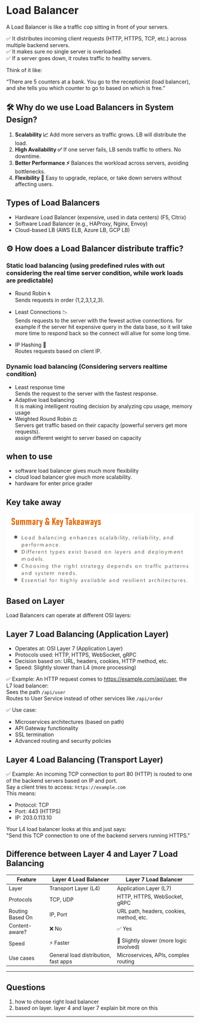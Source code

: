 # Load Balancer
A Load Balancer is like a traffic cop sitting in front of your servers. <br>

✅ It distributes incoming client requests (HTTP, HTTPS, TCP, etc.) across multiple backend servers.<br>
✅ It makes sure no single server is overloaded.<br>
✅ If a server goes down, it routes traffic to healthy servers.<br>

Think of it like:<br>

“There are 5 counters at a bank. You go to the receptionist (load balancer), and she tells you which counter to go to based on which is free.”
<br>

## 🛠️ Why do we use Load Balancers in System Design?
1. **Scalability 📈**
Add more servers as traffic grows. LB will distribute the load.
2. **High Availability ✅**
If one server fails, LB sends traffic to others. No downtime.
3. **Better Performance ⚡**
Balances the workload across servers, avoiding bottlenecks.
4. **Flexibility 🔄**
Easy to upgrade, replace, or take down servers without affecting users.

## Types of Load Balancers
* Hardware Load Balancer (expensive, used in data centers) (F5, Citrix)
* Software Load Balancer (e.g., HAProxy, Nginx, Envoy)
* Cloud-based LB (AWS ELB, Azure LB, GCP LB)

## ⚙️ How does a Load Balancer distribute traffic?
  ### Static load balancing (using predefined rules with out considering the real time server condition, while work loads are predictable)
  * Round Robin 🌀 <br>
  Sends requests in order (1,2,3,1,2,3).

  * Least Connections 📉 <br>
  Sends requests to the server with the fewest active connections. for example if the server hit expensive query in the data base, so it will take more time to respond back so the connect will alive for some long time. 

  * IP Hashing 🧮<br>
  Routes requests based on client IP.

  ### Dynamic load balancing (Considering servers realtime condition)
  * Least response time <br>
    Sends the request to the server with the fastest response.
  * Adaptive load balancing <br>
    It is making intelligent routing decision by analyzing cpu usage, memory usage 
  * Weighted Round Robin ⚖️<br>
  Servers get traffic based on their capacity (powerful servers get more requests). <br>
  assign different weight to server based on capacity


## when to use
* software load balancer gives much more flexibility
* cloud load balancer give much more scalability.
* hardware for enter price grader

## Key take away
![alt text](../images/image-6.png)


## Based on Layer
Load Balancers can operate at different OSI layers:
## Layer 7 Load Balancing (Application Layer)
* Operates at: OSI Layer 7 (Application Layer)
* Protocols used: HTTP, HTTPS, WebSocket, gRPC
* Decision based on: URL, headers, cookies, HTTP method, etc.
* Speed: Slightly slower than L4 (more processing)

✅ Example:
An HTTP request comes to https://example.com/api/user, the L7 load balancer: <br>
Sees the path `/api/user` <br>
Routes to User Service instead of other services like `/api/order` <br>

✅ Use case:
* Microservices architectures (based on path)
* API Gateway functionality
* SSL termination
* Advanced routing and security policies

## Layer 4 Load Balancing (Transport Layer)

✅ Example:
An incoming TCP connection to port 80 (HTTP) is routed to one of the backend servers based on IP and port.
<br>
Say a client tries to access:
`https://example.com` <br>
This means: <br>
  * Protocol: TCP
  * Port: 443 (HTTPS)
  * IP: 203.0.113.10

Your L4 load balancer looks at this and just says: <br>
"Send this TCP connection to one of the backend servers running HTTPS."




## Difference between Layer 4 and Layer 7 Load Balancing

| Feature          | Layer 4 Load Balancer                | Layer 7 Load Balancer                    |
| ---------------- | ------------------------------------ | ---------------------------------------- |
| Layer            | Transport Layer (L4)                 | Application Layer (L7)                   |
| Protocols        | TCP, UDP                             | HTTP, HTTPS, WebSocket, gRPC             |
| Routing Based On | IP, Port                             | URL path, headers, cookies, method, etc. |
| Content-aware?   | ❌ No                                 | ✅ Yes                                    |
| Speed            | ⚡ Faster                             | 🧠 Slightly slower (more logic involved)  |
| Use cases        | General load distribution, fast apps | Microservices, APIs, complex routing     |


----


## Questions
1. how to choose right load balancer
2. based on layer. layer 4 and layer 7 explain bit more on this
---
